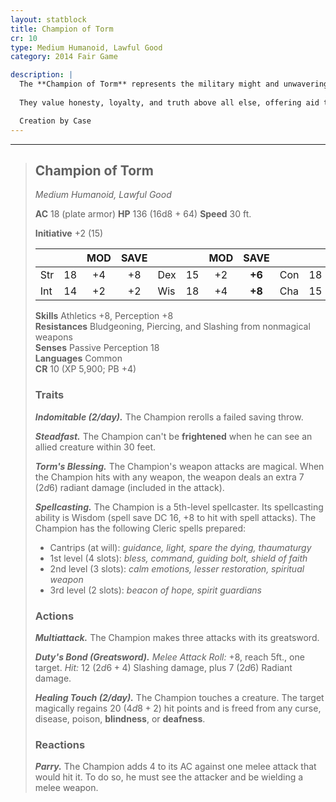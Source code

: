 ```yaml
---
layout: statblock
title: Champion of Torm
cr: 10
type: Medium Humanoid, Lawful Good
category: 2014 Fair Game

description: |
  The **Champion of Torm** represents the military might and unwavering conviction of the various orders that worship the deity of duty and loyalty. These champions are sent throughout the world as beacons of hope and courage.
  
  They value honesty, loyalty, and truth above all else, offering aid to all those in need. Individual champions are often on some form of penance, seeking to do good in the world to atone for a past event they blame themselves for. Their divine duty includes finding and destroying any cults of Cyric and Bane, and locating and recording any areas of dead or wild magic.

  Creation by Case
---
```


___
> ## Champion of Torm
> *Medium Humanoid, Lawful Good*
> 
> **AC** 18 (plate armor) **HP** 136 (16d8 + 64) **Speed** 30 ft.
> 
> **Initiative** +2 (15)
>
> | | | MOD | SAVE | | | MOD | SAVE | | | MOD | SAVE |
> |:--|:-:|:----:|:----:|:--|:-:|:----:|:----:|:--|:-:|:----:|:----:|
> |Str| 18| +4 | +8 |Dex| 15| +2 | **+6** |Con| 18| +4 | **+8** |
> |Int| 14| +2 | +2 |Wis| 18| +4 | **+8** |Cha| 15| +2 | +2 |
>
> **Skills** Athletics +8, Perception +8  
> **Resistances** Bludgeoning, Piercing, and Slashing from nonmagical weapons  
> **Senses** Passive Perception 18  
> **Languages** Common  
> **CR** 10 (XP 5,900; PB +4)
>
> ### Traits
>
> ***Indomitable (2/day).*** The Champion rerolls a failed saving throw.
>
> ***Steadfast.*** The Champion can't be **frightened** when he can see an allied creature within 30 feet.
>
> ***Torm's Blessing.*** The Champion's weapon attacks are magical. When the Champion hits with any weapon, the weapon deals an extra 7 ($2d6$) radiant damage (included in the attack).
>
> ***Spellcasting.*** The Champion is a 5th-level spellcaster. Its spellcasting ability is Wisdom (spell save DC 16, +8 to hit with spell attacks). The Champion has the following Cleric spells prepared:
> * Cantrips (at will): *guidance, light, spare the dying, thaumaturgy*
> * 1st level (4 slots): *bless, command, guiding bolt, shield of faith*
> * 2nd level (3 slots): *calm emotions, lesser restoration, spiritual weapon*
> * 3rd level (2 slots): *beacon of hope, spirit guardians*
>
> ### Actions
>
> ***Multiattack.*** The Champion makes three attacks with its greatsword.
>
> ***Duty's Bond (Greatsword).*** *Melee Attack Roll:* +8, reach 5ft., one target. *Hit:* 12 ($2d6 + 4$) Slashing damage, plus 7 ($2d6$) Radiant damage.
>
> ***Healing Touch (2/day).*** The Champion touches a creature. The target magically regains 20 ($4d8 + 2$) hit points and is freed from any curse, disease, poison, **blindness**, or **deafness**.
>
> ### Reactions
>
> ***Parry.*** The Champion adds 4 to its AC against one melee attack that would hit it. To do so, he must see the attacker and be wielding a melee weapon.